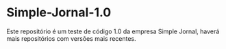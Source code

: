 # Simple-Jornal-1.0

Este repositório é um teste de código 1.0 da empresa Simple Jornal, haverá mais repositórios com versões mais recentes.
